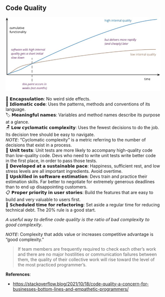 ## Code Quality

![](code-quality-graph.jpeg)

💊 𝗘𝗻𝗰𝗮𝗽𝘀𝘂𝗹𝗮𝘁𝗶𝗼𝗻: No weird side effects.  
🚥 𝗜𝗱𝗶𝗼𝗺𝗮𝘁𝗶𝗰 𝗰𝗼𝗱𝗲: Uses the patterns, methods and conventions of its language.  
🏷️ 𝗠𝗲𝗮𝗻𝗶𝗻𝗴𝗳𝘂𝗹 𝗻𝗮𝗺𝗲𝘀: Variables and method names describe its purpose at a glance.  
🪑 𝗟𝗼𝘄 𝗰𝘆𝗰𝗹𝗼𝗺𝗮𝘁𝗶𝗰 𝗰𝗼𝗺𝗽𝗹𝗲𝘅𝗶𝘁𝘆: Uses the fewest decisions to do the job. Its decision tree should be easy to navigate.  
𝘕𝘖𝘛𝘌: “Cyclomatic complexity” is a metric referring to the number of decisions that exist in a process.  
🧪 𝗨𝗻𝗶𝘁 𝘁𝗲𝘀𝘁𝘀: Unit tests are more likely to accompany high-quality code than low-quality code. Devs who need to write unit tests write better code in the first place, in order to pass those tests.  
🏃 𝗗𝗲𝘃𝗲𝗹𝗼𝗽𝗲𝗱 𝗮𝘁 𝗮 𝘀𝘂𝘀𝘁𝗮𝗶𝗻𝗮𝗯𝗹𝗲 𝗽𝗮𝗰𝗲: Happiness, sufficient rest, and low stress levels are all important ingredients. Avoid overtime.  
🧧 𝗨𝗽𝘀𝗸𝗶𝗹𝗹𝗲𝗱 𝗶𝗻 𝘀𝗼𝗳𝘁𝘄𝗮𝗿𝗲 𝗲𝘀𝘁𝗶𝗺𝗮𝘁𝗶𝗼𝗻: Devs train and practice their estimation skills. Far better to negotiate for extremely generous deadlines than to end up disappointing customers.  
📋 𝗣𝗿𝗼𝗽𝗲𝗿 𝗽𝗿𝗶𝗼𝗿𝗶𝘁𝘆 𝗶𝗻 𝘂𝘀𝗲𝗿 𝘀𝘁𝗼𝗿𝗶𝗲𝘀: Build the features that are easy to build and very valuable to users first.  
🔨 𝗦𝗰𝗵𝗲𝗱𝘂𝗹𝗲𝗱 𝘁𝗶𝗺𝗲 𝗳𝗼𝗿 𝗿𝗲𝗳𝗮𝗰𝘁𝗼𝗿𝗶𝗻𝗴: Set aside a regular time for reducing technical debt. The 20% rule is a good start.  

𝘈 𝘶𝘴𝘦𝘧𝘶𝘭 𝘸𝘢𝘺 𝘵𝘰 𝘥𝘦𝘧𝘪𝘯𝘦 𝘤𝘰𝘥𝘦 𝘲𝘶𝘢𝘭𝘪𝘵𝘺 𝘪𝘴 𝘵𝘩𝘦 𝘳𝘢𝘵𝘪𝘰 𝘰𝘧 𝘣𝘢𝘥 𝘤𝘰𝘮𝘱𝘭𝘦𝘹𝘪𝘵𝘺 𝘵𝘰 𝘨𝘰𝘰𝘥 𝘤𝘰𝘮𝘱𝘭𝘦𝘹𝘪𝘵𝘺.

𝘕𝘖𝘛𝘌: Complexity that adds value or increases competitive advantage is “good complexity.”

> If team members are frequently required to check each other’s work and there are no major hostilities or communication failures between them, the quality of their collective work will rise toward the level of the most practiced programmer’s.

**References**:  
- https://stackoverflow.blog/2021/10/18/code-quality-a-concern-for-businesses-bottom-lines-and-empathetic-programmers/